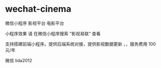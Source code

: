 # wechat-cinema


微信小程序 影视平台 电影平台

小程序效果 请 在微信小程序搜索   ”影视易联“  查看

支持搭建前端小程序。提供后端系统对接，提供影视数据更新 ，，服务费用 100元/年

微信  lida2012


